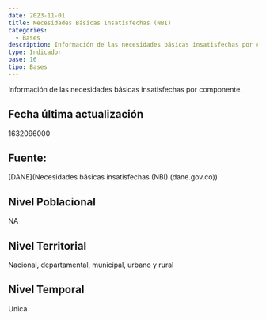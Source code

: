 ```yaml
---
date: 2023-11-01
title: Necesidades Básicas Insatisfechas (NBI)
categories:
  - Bases
description: Información de las necesidades básicas insatisfechas por componente.
type: Indicador
base: 16
tipo: Bases
--- 
```


Información de las necesidades básicas insatisfechas por componente.

## Fecha última actualización
1632096000

## Fuente:
[DANE](Necesidades básicas insatisfechas (NBI) (dane.gov.co))

## Nivel Poblacional
 NA

## Nivel Territorial
Nacional, departamental, municipal, urbano y rural

## Nivel Temporal
Unica